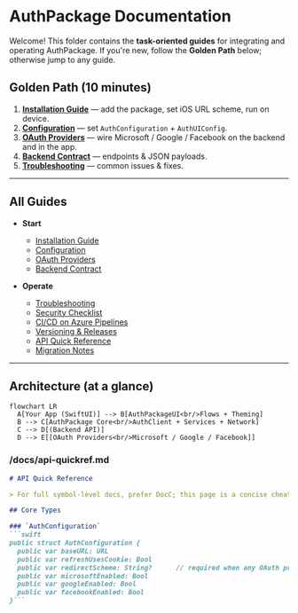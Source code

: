 # AuthPackage Documentation

Welcome! This folder contains the **task-oriented guides** for integrating and operating AuthPackage.
If you're new, follow the **Golden Path** below; otherwise jump to any guide.

## Golden Path (10 minutes)
1. **[Installation Guide](installation-guide.md)** — add the package, set iOS URL scheme, run on device.
2. **[Configuration](configuration.md)** — set `AuthConfiguration` + `AuthUIConfig`.
3. **[OAuth Providers](oauth-providers.md)** — wire Microsoft / Google / Facebook on the backend and in the app.
4. **[Backend Contract](backend-contract.md)** — endpoints & JSON payloads.
5. **[Troubleshooting](troubleshooting.md)** — common issues & fixes.

---

## All Guides

- **Start**
  - [Installation Guide](installation-guide.md)
  - [Configuration](configuration.md)
  - [OAuth Providers](oauth-providers.md)
  - [Backend Contract](backend-contract.md)

- **Operate**
  - [Troubleshooting](troubleshooting.md)
  - [Security Checklist](security.md)
  - [CI/CD on Azure Pipelines](ci-cd-azure.md)
  - [Versioning & Releases](versioning-releases.md)
  - [API Quick Reference](api-quickref.md)
  - [Migration Notes](migration-notes.md)

---

## Architecture (at a glance)

```mermaid
flowchart LR
  A[Your App (SwiftUI)] --> B[AuthPackageUI<br/>Flows + Theming]
  B --> C[AuthPackage Core<br/>AuthClient + Services + Network]
  C --> D[(Backend API)]
  D --> E[[OAuth Providers<br/>Microsoft / Google / Facebook]]
  ```
  
### /docs/api-quickref.md
```markdown
# API Quick Reference

> For full symbol-level docs, prefer DocC; this page is a concise cheat sheet for day-to-day use.

## Core Types

### `AuthConfiguration`
```swift
public struct AuthConfiguration {
  public var baseURL: URL
  public var refreshUsesCookie: Bool
  public var redirectScheme: String?      // required when any OAuth provider is enabled
  public var microsoftEnabled: Bool
  public var googleEnabled: Bool
  public var facebookEnabled: Bool
}```


